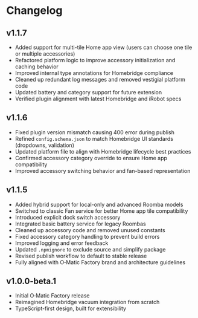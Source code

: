 # Changelog

## v1.1.7

- Added support for multi-tile Home app view (users can choose one tile or multiple accessories)
- Refactored platform logic to improve accessory initialization and caching behavior
- Improved internal type annotations for Homebridge compliance
- Cleaned up redundant log messages and removed vestigial platform code
- Updated battery and category support for future extension
- Verified plugin alignment with latest Homebridge and iRobot specs

## v1.1.6

- Fixed plugin version mismatch causing 400 error during publish
- Refined `config.schema.json` to match Homebridge UI standards (dropdowns, validation)
- Updated platform file to align with Homebridge lifecycle best practices
- Confirmed accessory category override to ensure Home app compatibility
- Improved accessory switching behavior and fan-based representation

## v1.1.5

- Added hybrid support for local-only and advanced Roomba models
- Switched to classic Fan service for better Home app tile compatibility
- Introduced explicit dock switch accessory
- Integrated basic battery service for legacy Roombas
- Cleaned up accessory code and removed unused constants
- Fixed accessory category handling to prevent build errors
- Improved logging and error feedback
- Updated `.npmignore` to exclude source and simplify package
- Revised publish workflow to default to stable release
- Fully aligned with O‑Matic Factory brand and architecture guidelines

## v1.0.0-beta.1

- Initial O‑Matic Factory release
- Reimagined Homebridge vacuum integration from scratch
- TypeScript-first design, built for extensibility
